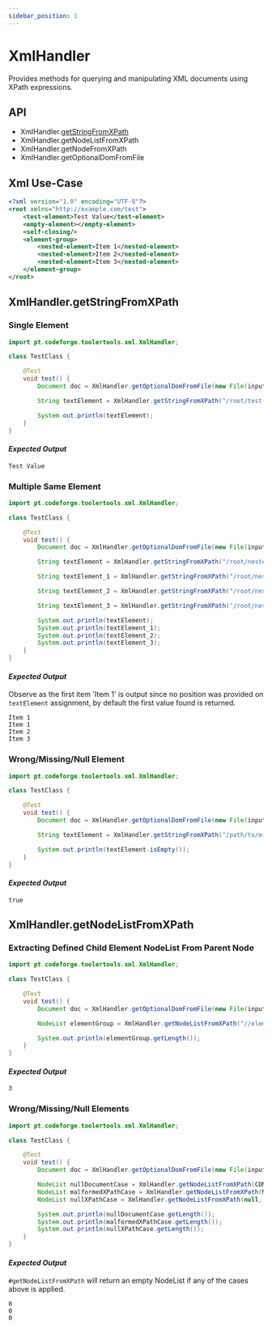 ```yaml
---
sidebar_position: 1
---
```


# XmlHandler

Provides methods for querying and manipulating XML documents using XPath expressions.

## API

- XmlHandler.[getStringFromXPath](#xmlhandlergetstringfromxpath)
- XmlHandler.getNodeListFromXPath
- XmlHandler.getNodeFromXPath
- XmlHandler.getOptionalDomFromFile

## Xml Use-Case

```xml
<?xml version="1.0" encoding="UTF-8"?>
<root xmlns="http://example.com/test">
    <test-element>Test Value</test-element>
    <empty-element></empty-element>
    <self-closing/>
    <element-group>
        <nested-element>Item 1</nested-element>
        <nested-element>Item 2</nested-element>
        <nested-element>Item 3</nested-element>
    </element-group>
</root>
```

## XmlHandler.getStringFromXPath

### Single Element

```java
import pt.codeforge.toolertools.xml.XmlHandler;

class TestClass {

    @Test
    void test() {
        Document doc = XmlHandler.getOptionalDomFromFile(new File(input)).orElseThrow(IllegalStateException::new);

        String textElement = XmlHandler.getStringFromXPath("/root/test-element/text()", doc);

        System.out.println(textElement);
    }
}
```

#### _Expected Output_

```text
Test Value
```

### Multiple Same Element

```java
import pt.codeforge.toolertools.xml.XmlHandler;

class TestClass {

    @Test
    void test() {
        Document doc = XmlHandler.getOptionalDomFromFile(new File(input)).orElseThrow(IllegalStateException::new);

        String textElement = XmlHandler.getStringFromXPath("/root/nested-element/text()", doc);

        String textElement_1 = XmlHandler.getStringFromXPath("/root/nested-element[1]/text()", doc);

        String textElement_2 = XmlHandler.getStringFromXPath("/root/nested-element[2]/text()", doc);

        String textElement_3 = XmlHandler.getStringFromXPath("/root/nested-element[3]/text()", doc);

        System.out.println(textElement);
        System.out.println(textElement_1);
        System.out.println(textElement_2);
        System.out.println(textElement_3);
    }
}
```

#### _Expected Output_

Observe as the first item 'Item 1' is output since no position was provided on `textElement` assignment, by default the first value found is returned.

```text
Item 1
Item 1
Item 2
Item 3
```

### Wrong/Missing/Null Element

```java
import pt.codeforge.toolertools.xml.XmlHandler;

class TestClass {

    @Test
    void test() {
        Document doc = XmlHandler.getOptionalDomFromFile(new File(input)).orElseThrow(IllegalStateException::new);

        String textElement = XmlHandler.getStringFromXPath("/path/to/missing/element/text()", doc);

        System.out.println(textElement.isEmpty());
    }
}
```

#### _Expected Output_

```text
true
```

## XmlHandler.getNodeListFromXPath

### Extracting Defined Child Element NodeList From Parent Node

```java
import pt.codeforge.toolertools.xml.XmlHandler;

class TestClass {

    @Test
    void test() {
        Document doc = XmlHandler.getOptionalDomFromFile(new File(input)).orElseThrow(IllegalStateException::new);

        NodeList elementGroup = XmlHandler.getNodeListFromXPath("//element-group/nested-element/text()", doc);

        System.out.println(elementGroup.getLength());
    }
}
```

#### _Expected Output_

```text
3
```

### Wrong/Missing/Null Elements

```java
import pt.codeforge.toolertools.xml.XmlHandler;

class TestClass {

    @Test
    void test() {
        Document doc = XmlHandler.getOptionalDomFromFile(new File(input)).orElseThrow(IllegalStateException::new);

        NodeList nullDocumentCase = XmlHandler.getNodeListFromXPath(COMPLIANT_X_PATH, null);
        NodeList malformedXPathCase = XmlHandler.getNodeListFromXPath(MALFORMED_X_PATH, doc);
        NodeList nullXPathCase = XmlHandler.getNodeListFromXPath(null, doc);

        System.out.println(nullDocumentCase.getLength());
        System.out.println(malformedXPathCase.getLength());
        System.out.println(nullXPathCase.getLength());
    }
}
```

#### _Expected Output_

`#getNodeListFromXPath` will return an empty NodeList if any of the cases above is applied.

```text
0
0
0
```
